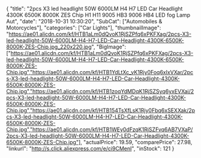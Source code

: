 {
	"title": "2pcs X3 led headlight 50W 6000LM H4 H7 LED Car Headlight 4300K 6500K 8000K ZES Chip H1 H11 9005 HB3 9006 HB4 LED fog Lamp Aut",
	"date": "2018-10-31 10:30:20",
	"SubCat": ["Automobiles & Motorcycles"],
	"categories": ["Car Lights"],
	"thumbnailImage": "https://ae01.alicdn.com/kf/HTB1aLm0dQvoK1RjSZPfq6xPKFXag/2pcs-X3-led-headlight-50W-6000LM-H4-H7-LED-Car-Headlight-4300K-6500K-8000K-ZES-Chip.jpg_220x220.jpg",
	"BigImage": ["https://ae01.alicdn.com/kf/HTB1aLm0dQvoK1RjSZPfq6xPKFXag/2pcs-X3-led-headlight-50W-6000LM-H4-H7-LED-Car-Headlight-4300K-6500K-8000K-ZES-Chip.jpg","https://ae01.alicdn.com/kf/HTB1YdLtXc_vK1Rjy0Foq6xIxVXar/2pcs-X3-led-headlight-50W-6000LM-H4-H7-LED-Car-Headlight-4300K-6500K-8000K-ZES-Chip.jpg","https://ae01.alicdn.com/kf/HTB1zoqYdMDqK1RjSZSyq6yxEVXai/2pcs-X3-led-headlight-50W-6000LM-H4-H7-LED-Car-Headlight-4300K-6500K-8000K-ZES-Chip.jpg","https://ae01.alicdn.com/kf/HTB154TsXfLsK1Rjy0Fbq6xSEXXak/2pcs-X3-led-headlight-50W-6000LM-H4-H7-LED-Car-Headlight-4300K-6500K-8000K-ZES-Chip.jpg","https://ae01.alicdn.com/kf/HTB1WEy0dFzqK1RjSZFvq6AB7VXaP/2pcs-X3-led-headlight-50W-6000LM-H4-H7-LED-Car-Headlight-4300K-6500K-8000K-ZES-Chip.jpg"],
	"actualPrice": 19.59,
	"comparePrice": 27.98,
	"linkurl": "http://s.click.aliexpress.com/e/ci9CMenI",
	"inStock": 121
}
